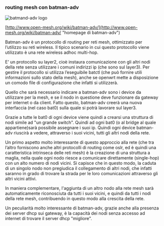 ### routing mesh con batman-adv 

![batmand-adv logo](../img/batman-adv.png "il logo di batman-adv") 

[http://www.open-mesh.org/wiki/batman-adv/](http://www.open-mesh.org/wiki/batman-adv/ "homepage di batman-adv")

Batman-adv è un protocollo di routing per reti mesh, ottimizzato per l’utilizzo su reti  wireless. Il tipico scenario in cui questo protocollo viene utilizzato è una rete wireless adhoc multi-hop.

E' un protocollo su layer2, cioè instaura comunicazione con gli altri nodi della rete senza utilizzare i comuni indirizzi ip (che sono sul layer3). Per gestire il protocollo si utilizza l’eseguibile batctl (che può fornire utili informazioni sullo stato della mesh), anche se openwrt mette a disposizione un comodo file di configurazione che infatti si utilizzerà.

Quello che sarà necessario indicare a batman-adv sono i device da utilizzare per la mesh, e se il nodo in questione deve funzionare da gateway per internet o da client. Fatto questo, batman-adv creerà una nuova interfaccia (nel caso bat0) sulla quale si potrà lavorare sul layer3.

Grazie a tutte le bat0 di ogni device viene quindi a crearsi una struttura di nodi simile ad "un grande switch". Quindi ad ogni bat0 (o al bridge al quale appartiene)sarà possibile assegnare i suoi ip. Quindi ogni device batman-adv riuscirà a vedere, attraverso i suoi vicini, tutti gli altri nodi della rete.

Un primo aspetto molto interessante di questo approccio alla rete (che tra l’altro forniscono anche altri protocolli di routing come oslr, ed è quindi una caratteristica intrinseca delle reti mesh) è la creazione di una struttura a maglia, nella quale ogni nodo riesce a comunicare direttamente (single-hop) con un alto numero di nodi vicini. Si capisce che in questo modo, la caduta di un singolo nodo non pregiudica il collegamento di altri nodi, che infatti saranno in grado di trovare la strada per le loro comunicazioni attraverso gli altri vicini attivi.

In maniera complementare, l'aggiunta di un altro nodo alla rete mesh sarà automaticamente riconosciuta da tutti i suoi vicini, e quindi da tutti i nodi della rete mesh, contribuendo in questo modo alla crescita della rete.

Un peculiarità molto interessante di batman-adv, grazie anche alla presenza dei server dhcp sui gateway, è la capacità dei nodi senza accesso ad internet di trovare il server dhcp "migliore".

